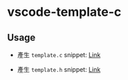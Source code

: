 # vscode-template-c

## Usage

- 產生 `template.c` snippet: [Link](https://snippet-generator.app/?description=cfile+source+template&tabtrigger=cfile-source&snippet=&mode=vscode)

- 產生 `template.h` snippet: [Link](https://snippet-generator.app/?description=cfile+header+template&tabtrigger=cfile-header&snippet=&mode=vscode)
